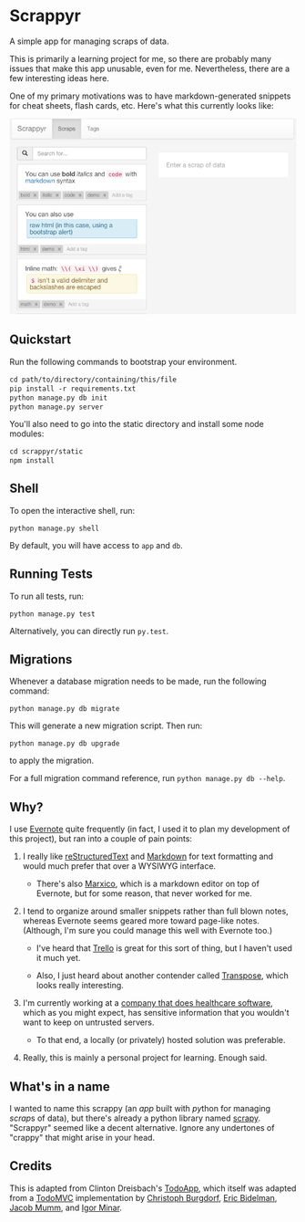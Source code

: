 Scrappyr
========

A simple app for managing scraps of data.

This is primarily a learning project for me, so there are probably many
issues that make this app unusable, even for me. Nevertheless, there are a few
interesting ideas here.

One of my primary motivations was to have markdown-generated snippets for
cheat sheets, flash cards, etc. Here's what this currently looks like:

![Scrappyr Screenshot](./static/scrappyr_screenshot.png)


Quickstart
----------

Run the following commands to bootstrap your environment.


```
cd path/to/directory/containing/this/file
pip install -r requirements.txt
python manage.py db init
python manage.py server
```

You'll also need to go into the static directory and install some node modules:

```
cd scrappyr/static
npm install
```


Shell
-----

To open the interactive shell, run:

    python manage.py shell

By default, you will have access to `app` and `db`.


Running Tests
-------------

To run all tests, run:

    python manage.py test

Alternatively, you can directly run `py.test`.


Migrations
----------

Whenever a database migration needs to be made, run the following command:

    python manage.py db migrate

This will generate a new migration script. Then run:

    python manage.py db upgrade

to apply the migration.

For a full migration command reference, run `python manage.py db --help`.


Why?
----

I use [Evernote](https://evernote.com/) quite frequently (in fact, I used it
to plan my development of this project), but ran into a couple of pain points:

1. I really like [reStructuredText](http://sphinx-doc.org/rest.html) and
   [Markdown](https://daringfireball.net/projects/markdown/) for text
   formatting and would much prefer that over a WYSIWYG interface.

    - There's also [Marxico](https://marxi.co/), which is a markdown editor
      on top of Evernote, but for some reason, that never worked for me.

2. I tend to organize around smaller snippets rather than full blown notes,
   whereas Evernote seems geared more toward page-like notes. (Although, I'm
   sure you could manage this well with Evernote too.)

    - I've heard that [Trello](https://trello.com/) is great for this sort of
      thing, but I haven't used it much yet.

    - Also, I just heard about another contender called [Transpose](https://transpose.com/), which looks really interesting.

3. I'm currently working at a
   [company that does healthcare software](http://www.athenahealth.com/),
   which as you might expect, has sensitive information that you wouldn't want
   to keep on untrusted servers.

    - To that end, a locally (or privately) hosted solution was preferable.

4. Really, this is mainly a personal project for learning. Enough said.


What's in a name
----------------

I wanted to name this scrappy (an *app* built with *py*thon for managing
*scrap*s of data), but there's already a python library named
[scrapy](http://scrapy.org/). "Scrappyr" seemed like a decent alternative.
Ignore any undertones of "crappy" that might arise in your head.


Credits
-------

This is adapted from Clinton Dreisbach's
[TodoApp](https://github.com/tiyd-python-2015-01/todomvc-angular-flask),
which itself was adapted from a [TodoMVC](http://todomvc.com) implementation by
[Christoph Burgdorf](http://twitter.com/cburgdorf),
[Eric Bidelman](http://ericbidelman.com),
[Jacob Mumm](http://jacobmumm.com), and
[Igor Minar](http://igorminar.com).

